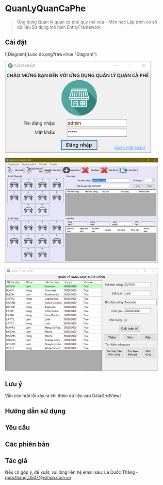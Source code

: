 # QuanLyQuanCaPhe
> Ứng dụng Quản lý quán cà phê quy mô vừa - Môn học Lập trình cơ sở dữ liệu
Sử dụng mô hình EntityFramework

## Cài đặt

![Diagram](Luoc do.png?raw=true "Diagram")

![Login Form](Capture-1.png?raw=true "Login Form")

![Main Form](Capture-2.png?raw=true "Main Form")

![Drink Form](Capture-3.png?raw=true "Drink Form")

## Lưu ý

Vẫn còn một lỗi xảy ra khi thêm dữ liệu vào DataGridView!

## Hướng dẫn sử dụng

## Yêu cầu

## Các phiên bản

## Tác giả

Nếu có góp ý, đề xuất, vui lòng liên hệ email sau:
La Quốc Thắng - quocthang_0507@yahoo.com.vn